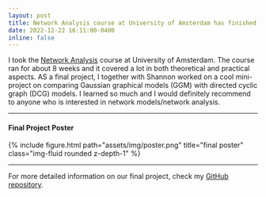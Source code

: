 ```yaml
---
layout: post
title: Network Analysis course at University of Amsterdam has finished
date: 2022-12-22 16:11:00-0400
inline: false
---
```


I took the <a href="https://coursecatalogue.uva.nl/xmlpages/page/2022-2023-en/search-course/course/102117">Network Analysis</a> course at University of Amsterdam. The course ran for about 8 weeks and it covered a lot in both theoretical and practical aspects. AS a final project, I together with Shannon worked on a cool mini-project on comparing Gaussian graphical models (GGM) with directed cyclic graph (DCG) models. I learned so much and I would definitely recommend to anyone who is interested in network models/network analysis.

***

#### Final Project Poster

{% include figure.html path="assets/img/poster.png" title="final poster" class="img-fluid rounded z-depth-1" %}

***

For more detailed information on our final project, check my <a href="https://github.com/KyuriP/Network-analysis">GitHub repository</a>.